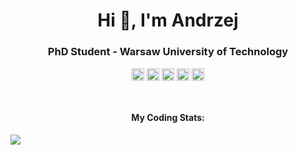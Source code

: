 <h1 align="center">Hi 👋, I'm Andrzej</h1>
<h3 align="center">PhD Student - Warsaw University of Technology</h3>

<p align="center">
    <a href="https://www.researchgate.net/profile/Andrzej-Bialecki-2" target="blank"><img align="center" src="https://cdnjs.cloudflare.com/ajax/libs/simple-icons/3.2.0/researchgate.svg" alt="researchgate-andrzej-bialecki" height="20" width="20" /></a>
    <a href="https://www.linkedin.com/in/andrzej-bialecki/" target="blank"><img align="center" src="https://cdn.jsdelivr.net/npm/simple-icons@3.0.1/icons/linkedin.svg" alt="linkedin-andrzej-bialecki" height="20" width="20" /></a>
    <a href="https://twitter.com/Kaszanas" target="blank"><img align="center" src="https://cdn.jsdelivr.net/npm/simple-icons@3.0.1/icons/twitter.svg" alt="twitter-kaszanas" height="20" width="20" /></a>
    <a href="https://www.youtube.com/@Kaszanas" target="blank"><img align="center" src="https://cdnjs.cloudflare.com/ajax/libs/line-awesome/1.3.0/svg/youtube.svg" alt="youtube-kaszanas" height="20" width="20" /></a>
    <a href="https://www.instagram.com/kaszanas/" target="blank"><img align="center" src="https://cdn.jsdelivr.net/npm/simple-icons@3.0.1/icons/instagram.svg" alt="instagram-kaszanas" height="20" width="20" /></a>
    </p>
<br/>

<h4 align="center">My Coding Stats:</h4>
<a align="center" href="https://github.com/Kaszanas">
  <img align="center" src="https://github-readme-stats.vercel.app/api/top-langs/?username=kaszanas&layout=compact&hide=javascript,html,css,autohotkey,jupyter%20notebook&count_private=true" />
</a>


